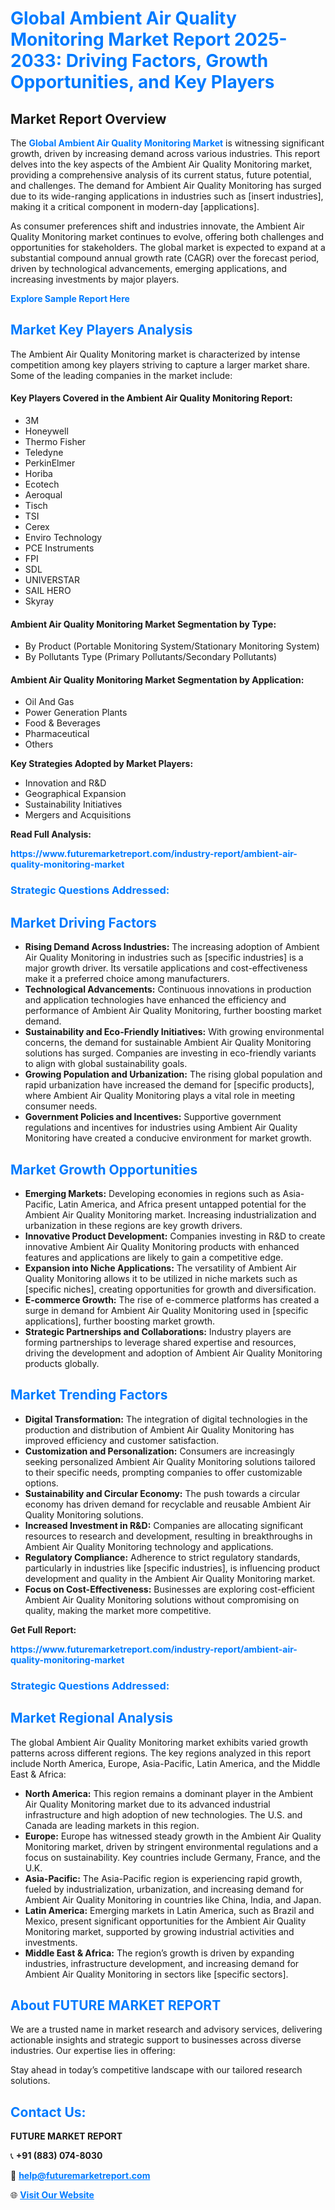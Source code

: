 <h1 style="color: #007BFF;">Global Ambient Air Quality Monitoring Market Report 2025-2033: Driving Factors, Growth Opportunities, and Key Players</h1>

<section id="overview">
<h2>Market Report Overview</h2>
<p>The <a href="https://www.futuremarketreport.com/industry-report/ambient-air-quality-monitoring-market" style="color: #007BFF; text-decoration: none;"><strong>Global Ambient Air Quality Monitoring Market</strong></a> is witnessing significant growth, driven by increasing demand across various industries. This report delves into the key aspects of the Ambient Air Quality Monitoring market, providing a comprehensive analysis of its current status, future potential, and challenges. The demand for Ambient Air Quality Monitoring has surged due to its wide-ranging applications in industries such as [insert industries], making it a critical component in modern-day [applications].</p>
<p>As consumer preferences shift and industries innovate, the Ambient Air Quality Monitoring market continues to evolve, offering both challenges and opportunities for stakeholders. The global market is expected to expand at a substantial compound annual growth rate (CAGR) over the forecast period, driven by technological advancements, emerging applications, and increasing investments by major players.</p>
</section>

<section id="overview">
<p><a href="https://www.futuremarketreport.com/request-sample/reportId=32867" style="color: #007BFF; text-decoration: none;"><strong>Explore Sample Report Here</strong></a></p>
</section>

<section id="key-players">
<h2 style="color: #007BFF;">Market Key Players Analysis</h2>
<p>The Ambient Air Quality Monitoring market is characterized by intense competition among key players striving to capture a larger market share. Some of the leading companies in the market include:</p>
<h4>Key Players Covered in the Ambient Air Quality Monitoring Report:</h4>
<ul><li>3M</li><li>Honeywell</li><li>Thermo Fisher</li><li>Teledyne</li><li>PerkinElmer</li><li>Horiba</li><li>Ecotech</li><li>Aeroqual</li><li>Tisch</li><li>TSI</li><li>Cerex</li><li>Enviro Technology</li><li>PCE Instruments</li><li>FPI</li><li>SDL</li><li>UNIVERSTAR</li><li>SAIL HERO</li><li>Skyray</li></ul>
<h4>Ambient Air Quality Monitoring Market Segmentation by Type:</h4>
<ul><li>By Product (Portable Monitoring System/Stationary Monitoring System)</li><li>By Pollutants Type (Primary Pollutants/Secondary Pollutants)</li></ul>

<h4>Ambient Air Quality Monitoring Market Segmentation by Application:</h4>
<ul><li>Oil And Gas</li><li>Power Generation Plants</li><li>Food &amp; Beverages</li><li>Pharmaceutical</li><li>Others</li></ul>
<p><strong>Key Strategies Adopted by Market Players:</strong></p>
<ul>
<li>Innovation and R&D</li>
<li>Geographical Expansion</li>
<li>Sustainability Initiatives</li>
<li>Mergers and Acquisitions</li>
</ul>
</section>

<section>
<p><strong>Read Full Analysis: </strong></p><a href="https://www.futuremarketreport.com/industry-report/ambient-air-quality-monitoring-market" style="color: #007BFF; text-decoration: none;"><strong>https://www.futuremarketreport.com/industry-report/ambient-air-quality-monitoring-market</strong></a>
<h3 style="color: #007BFF;">Strategic Questions Addressed:</h3>
</section>

<section id="driving-factors">
<h2 style="color: #007BFF;">Market Driving Factors</h2>
<ul>
<li><strong>Rising Demand Across Industries:</strong> The increasing adoption of Ambient Air Quality Monitoring in industries such as [specific industries] is a major growth driver. Its versatile applications and cost-effectiveness make it a preferred choice among manufacturers.</li>
<li><strong>Technological Advancements:</strong> Continuous innovations in production and application technologies have enhanced the efficiency and performance of Ambient Air Quality Monitoring, further boosting market demand.</li>
<li><strong>Sustainability and Eco-Friendly Initiatives:</strong> With growing environmental concerns, the demand for sustainable Ambient Air Quality Monitoring solutions has surged. Companies are investing in eco-friendly variants to align with global sustainability goals.</li>
<li><strong>Growing Population and Urbanization:</strong> The rising global population and rapid urbanization have increased the demand for [specific products], where Ambient Air Quality Monitoring plays a vital role in meeting consumer needs.</li>
<li><strong>Government Policies and Incentives:</strong> Supportive government regulations and incentives for industries using Ambient Air Quality Monitoring have created a conducive environment for market growth.</li>
</ul>
</section>

<section id="growth-opportunities">
<h2 style="color: #007BFF;">Market Growth Opportunities</h2>
<ul>
<li><strong>Emerging Markets:</strong> Developing economies in regions such as Asia-Pacific, Latin America, and Africa present untapped potential for the Ambient Air Quality Monitoring market. Increasing industrialization and urbanization in these regions are key growth drivers.</li>
<li><strong>Innovative Product Development:</strong> Companies investing in R&D to create innovative Ambient Air Quality Monitoring products with enhanced features and applications are likely to gain a competitive edge.</li>
<li><strong>Expansion into Niche Applications:</strong> The versatility of Ambient Air Quality Monitoring allows it to be utilized in niche markets such as [specific niches], creating opportunities for growth and diversification.</li>
<li><strong>E-commerce Growth:</strong> The rise of e-commerce platforms has created a surge in demand for Ambient Air Quality Monitoring used in [specific applications], further boosting market growth.</li>
<li><strong>Strategic Partnerships and Collaborations:</strong> Industry players are forming partnerships to leverage shared expertise and resources, driving the development and adoption of Ambient Air Quality Monitoring products globally.</li>
</ul>
</section>

<section id="trending-factors">
<h2 style="color: #007BFF;">Market Trending Factors</h2>
<ul>
<li><strong>Digital Transformation:</strong> The integration of digital technologies in the production and distribution of Ambient Air Quality Monitoring has improved efficiency and customer satisfaction.</li>
<li><strong>Customization and Personalization:</strong> Consumers are increasingly seeking personalized Ambient Air Quality Monitoring solutions tailored to their specific needs, prompting companies to offer customizable options.</li>
<li><strong>Sustainability and Circular Economy:</strong> The push towards a circular economy has driven demand for recyclable and reusable Ambient Air Quality Monitoring solutions.</li>
<li><strong>Increased Investment in R&D:</strong> Companies are allocating significant resources to research and development, resulting in breakthroughs in Ambient Air Quality Monitoring technology and applications.</li>
<li><strong>Regulatory Compliance:</strong> Adherence to strict regulatory standards, particularly in industries like [specific industries], is influencing product development and quality in the Ambient Air Quality Monitoring market.</li>
<li><strong>Focus on Cost-Effectiveness:</strong> Businesses are exploring cost-efficient Ambient Air Quality Monitoring solutions without compromising on quality, making the market more competitive.</li>
</ul>
</section>

<section>
<p><strong>Get Full Report: </strong></p><a href="https://www.futuremarketreport.com/industry-report/ambient-air-quality-monitoring-market" style="color: #007BFF; text-decoration: none;"><strong>https://www.futuremarketreport.com/industry-report/ambient-air-quality-monitoring-market</strong></a>
<h3 style="color: #007BFF;">Strategic Questions Addressed:</h3>
</section>


<section id="regional-analysis">
<h2 style="color: #007BFF;">Market Regional Analysis</h2>
<p>The global Ambient Air Quality Monitoring market exhibits varied growth patterns across different regions. The key regions analyzed in this report include North America, Europe, Asia-Pacific, Latin America, and the Middle East & Africa:</p>
<ul>
<li><strong>North America:</strong> This region remains a dominant player in the Ambient Air Quality Monitoring market due to its advanced industrial infrastructure and high adoption of new technologies. The U.S. and Canada are leading markets in this region.</li>
<li><strong>Europe:</strong> Europe has witnessed steady growth in the Ambient Air Quality Monitoring market, driven by stringent environmental regulations and a focus on sustainability. Key countries include Germany, France, and the U.K.</li>
<li><strong>Asia-Pacific:</strong> The Asia-Pacific region is experiencing rapid growth, fueled by industrialization, urbanization, and increasing demand for Ambient Air Quality Monitoring in countries like China, India, and Japan.</li>
<li><strong>Latin America:</strong> Emerging markets in Latin America, such as Brazil and Mexico, present significant opportunities for the Ambient Air Quality Monitoring market, supported by growing industrial activities and investments.</li>
<li><strong>Middle East & Africa:</strong> The region’s growth is driven by expanding industries, infrastructure development, and increasing demand for Ambient Air Quality Monitoring in sectors like [specific sectors].</li>
</ul>
</section>

<footer>
<h2 style="color: #007BFF;">About FUTURE MARKET REPORT</h2>
<p>We are a trusted name in market research and advisory services, delivering actionable insights and strategic support to businesses across diverse industries. Our expertise lies in offering:</p>

<p>Stay ahead in today’s competitive landscape with our tailored research solutions.</p>

<h2 style="color: #007BFF;">Contact Us:</h2>
<p><strong>FUTURE MARKET REPORT</strong></p>
<p>📞 <strong>+91 (883) 074-8030</strong></p>
<p>📧 <strong><a href="mailto:help@futuremarketreport.com" style="color: #007BFF;">help@futuremarketreport.com</a></strong></p>
<p>🌐 <strong><a href="https://www.futuremarketreport.com/" style="color: #007BFF;">Visit Our Website</a></strong></p>
</footer>